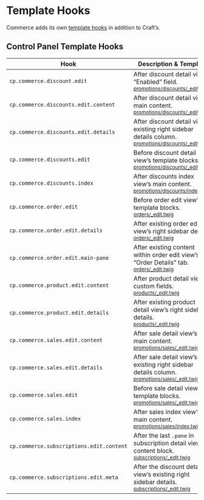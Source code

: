 # Template Hooks

Commerce adds its own [template hooks](/4.x/extend/template-hooks.md) in addition to Craft’s.

## Control Panel Template Hooks

| Hook                                     | Description & Template
| ---------------------------------------- | ----------------------
| `cp.commerce.discount.edit`              | After discount detail view’s “Enabled” field.<br><small>[promotions/discounts/_edit.twig](https://github.com/craftcms/commerce/blob/4.x/src/templates/promotions/discounts/_edit.twig)</small>
| `cp.commerce.discounts.edit.content`     | After discount detail view’s main content.<br><small>[promotions/discounts/_edit.twig](https://github.com/craftcms/commerce/blob/4.x/src/templates/promotions/discounts/_edit.twig)</small>
| `cp.commerce.discounts.edit.details`     | After discount detail view’s existing right sidebar details column.<br><small>[promotions/discounts/_edit.twig](https://github.com/craftcms/commerce/blob/4.x/src/templates/promotions/discounts/_edit.twig)</small>
| `cp.commerce.discounts.edit`             | Before discount detail view’s template blocks.<br><small>[promotions/discounts/_edit.twig](https://github.com/craftcms/commerce/blob/4.x/src/templates/promotions/discounts/_edit.twig)</small>
| `cp.commerce.discounts.index`            | After discounts index view’s main content.<br><small>[promotions/discounts/index.twig](https://github.com/craftcms/commerce/blob/4.x/src/templates/promotions/discounts/index.twig)</small>
| `cp.commerce.order.edit`                 | Before order edit view’s template blocks.<br><small>[orders/_edit.twig](https://github.com/craftcms/commerce/blob/4.x/src/templates/orders/_edit.twig)</small>
| `cp.commerce.order.edit.details`         | After existing order edit view’s right sidebar details.<br><small>[orders/_edit.twig](https://github.com/craftcms/commerce/blob/4.x/src/templates/orders/_edit.twig)</small>
| `cp.commerce.order.edit.main-pane`       | After existing content within order edit view’s “Order Details” tab.<br><small>[orders/_edit.twig](https://github.com/craftcms/commerce/blob/4.x/src/templates/orders/_edit.twig)</small>
| `cp.commerce.product.edit.content`       | After product detail view’s custom fields.<br><small>[products/_edit.twig](https://github.com/craftcms/commerce/blob/4.x/src/templates/products/_edit.twig)</small>
| `cp.commerce.product.edit.details`       | After existing product detail view’s right sidebar details.<br><small>[products/_edit.twig](https://github.com/craftcms/commerce/blob/4.x/src/templates/products/_edit.twig)</small>
| `cp.commerce.sales.edit.content`         | After sale detail view’s main content.<br><small>[promotions/sales/_edit.twig](https://github.com/craftcms/commerce/blob/4.x/src/templates/promotions/sales/_edit.twig)</small>
| `cp.commerce.sales.edit.details`         | After sale detail view’s existing right sidebar details column.<br><small>[promotions/sales/_edit.twig](https://github.com/craftcms/commerce/blob/4.x/src/templates/promotions/sales/_edit.twig)</small>
| `cp.commerce.sales.edit`                 | Before sale detail view’s template blocks.<br><small>[promotions/sales/_edit.twig](https://github.com/craftcms/commerce/blob/4.x/src/templates/promotions/sales/_edit.twig)</small>
| `cp.commerce.sales.index`                | After sales index view’s main content.<br><small>[promotions/sales/index.twig](https://github.com/craftcms/commerce/blob/4.x/src/templates/promotions/sales/index.twig)</small>
| `cp.commerce.subscriptions.edit.content` | After the last `.pane` in subscription detail view’s content block.<br><small>[subscriptions/_edit.twig](https://github.com/craftcms/commerce/blob/4.x/src/templates/subscriptions/_edit.twig)</small>
| `cp.commerce.subscriptions.edit.meta`    | After the discount detail view’s existing right sidebar details.<br><small>[subscriptions/_edit.twig](https://github.com/craftcms/commerce/blob/4.x/src/templates/subscriptions/_edit.twig)</small>
